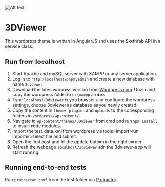 ![Alt text](gif_animation.gif?raw=true "Title")

# 3DViewer

This wordpress theme is written in AngularJS and uses the Skethfab API in a service class.

## Run from localhost
1. Start Apache and mySQL server with XAMPP or any server application.
2. Log in to `http:/localhost/phpmyadmin` and create a new database with name `3dviewer`.
3. Download the lates worpress version from [Wordpress.com](https://wordpress.org/download/). Unzip and copy the wordpress folder to `C:\xampp\htdocs`.
4. Type `localhost/3dviewer` in you browser and configure the wordpress settings, choose 3dviewer as database as you newly created.
5. Copy the content in `themes`, `plugins` and `uploads` to the corresponding folders in `wordpress/wp-content/`.
6. Navigate to `wp-content/themes/3Dviewer` from cmd and run `npm install` to install node modules.
7. Import the test_data.xml from wordpress via tools>import>run importer>select file and submit.
7. Open the first post and hit the update buttom in the right corner.
9. Refresh the webpage `localhost/3dviewer` adn the 3dviewer-app will start running.

## Running end-to-end tests
Run `protractor conf` from the test folder via [Protractor](http://www.protractortest.org/).



